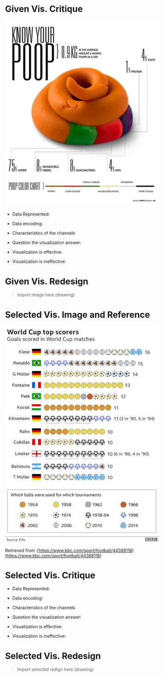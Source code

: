 # Given Vis. Critique

![](poop.png)

- Data Represented:



- Data encoding:



- Characteristics of the channels


- Question the visualization answer:


- Visualization is effective:


- Visualization is ineffective:



# Given Vis. Redesign


> Import image here (drawing)







# Selected Vis. Image and Reference


![](selected.png)

Retrieved from :[https://www.bbc.com/sport/football/44388118](https://www.bbc.com/sport/football/44388118)




# Selected Vis. Critique

- Data Represented:



- Data encoding:



- Characteristics of the channels


- Question the visualization answer:


- Visualization is effective:


- Visualization is ineffective:






# Selected Vis. Redesign

> Import selected redign here (drawing)